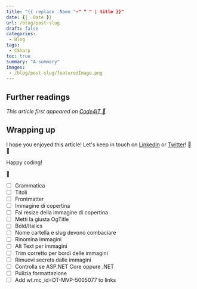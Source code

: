 ```yaml
---
title: "{{ replace .Name "-" " " | title }}"
date: {{ .Date }}
url: /blog/post-slug
draft: false
categories:
 - Blog
tags:
 - CSharp
toc: true
summary: "A summary"
images:
 - /blog/post-slug/featuredImage.png
---
```



## Further readings

_This article first appeared on [Code4IT 🐧](https://www.code4it.dev/)_


## Wrapping up


I hope you enjoyed this article! Let's keep in touch on [LinkedIn](https://www.linkedin.com/in/BelloneDavide/) or [Twitter](https://twitter.com/BelloneDavide)! 🤜🤛

Happy coding!

🐧


- [ ] Grammatica
- [ ] Titoli
- [ ] Frontmatter
- [ ] Immagine di copertina
- [ ] Fai resize della immagine di copertina
- [ ] Metti la giusta OgTitle
- [ ] Bold/Italics
- [ ] Nome cartella e slug devono combaciare
- [ ] Rinomina immagini
- [ ] Alt Text per immagini
- [ ] Trim corretto per bordi delle immagini
- [ ] Rimuovi secrets dalle immagini
- [ ] Controlla se ASP.NET Core oppure .NET
- [ ] Pulizia formattazione
- [ ] Add wt.mc_id=DT-MVP-5005077 to links